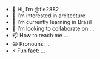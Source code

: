 - 👋 Hi, I’m @fie2882
- 👀 I’m interested in arcitecture
- 🌱 I’m currently learning in Brasil
- 💞️ I’m looking to collaborate on ...
- 📫 How to reach me ...
- 😄 Pronouns: ...
- ⚡ Fun fact: ...

<!---
fie2882/fie2882 is a ✨ special ✨ repository because its `README.md` (this file) appears on your GitHub profile.
You can click the Preview link to take a look at your changes.
--->
